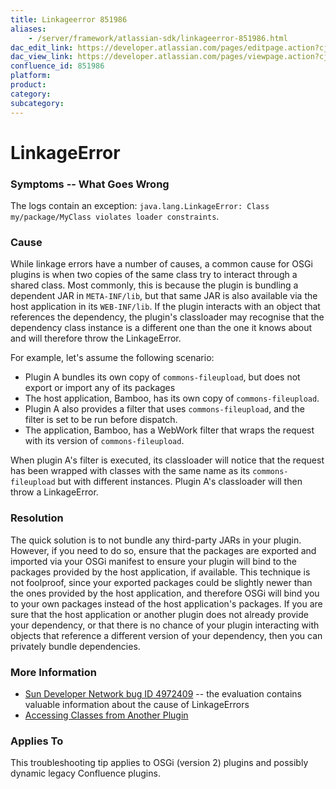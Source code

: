 ```yaml
---
title: Linkageerror 851986
aliases:
    - /server/framework/atlassian-sdk/linkageerror-851986.html
dac_edit_link: https://developer.atlassian.com/pages/editpage.action?cjm=wozere&pageId=851986
dac_view_link: https://developer.atlassian.com/pages/viewpage.action?cjm=wozere&pageId=851986
confluence_id: 851986
platform:
product:
category:
subcategory:
---
```

# LinkageError

### Symptoms -- What Goes Wrong

The logs contain an exception: `java.lang.LinkageError: Class my/package/MyClass violates loader constraints`.

### Cause

While linkage errors have a number of causes, a common cause for OSGi plugins is when two copies of the same class try to interact through a shared class. Most commonly, this is because the plugin is bundling a dependent JAR in `META-INF/lib`, but that same JAR is also available via the host application in its `WEB-INF/lib`. If the plugin interacts with an object that references the dependency, the plugin's classloader may recognise that the dependency class instance is a different one than the one it knows about and will therefore throw the LinkageError.

For example, let's assume the following scenario:

-   Plugin A bundles its own copy of `commons-fileupload`, but does not export or import any of its packages
-   The host application, Bamboo, has its own copy of `commons-fileupload`.
-   Plugin A also provides a filter that uses `commons-fileupload`, and the filter is set to be run before dispatch.
-   The application, Bamboo, has a WebWork filter that wraps the request with its version of `commons-fileupload`.

When plugin A's filter is executed, its classloader will notice that the request has been wrapped with classes with the same name as its `commons-fileupload` but with different instances. Plugin A's classloader will then throw a LinkageError.

### Resolution

The quick solution is to not bundle any third-party JARs in your plugin. However, if you need to do so, ensure that the packages are exported and imported via your OSGi manifest to ensure your plugin will bind to the packages provided by the host application, if available. This technique is not foolproof, since your exported packages could be slightly newer than the ones provided by the host application, and therefore OSGi will bind you to your own packages instead of the host application's packages. If you are sure that the host application or another plugin does not already provide your dependency, or that there is no chance of your plugin interacting with objects that reference a different version of your dependency, then you can privately bundle dependencies.

### More Information

-   <a href="http://bugs.sun.com/bugdatabase/view_bug.do?bug_id=4972409" class="external-link">Sun Developer Network bug ID 4972409</a> -- the evaluation contains valuable information about the cause of LinkageErrors
-   [Accessing Classes from Another Plugin](/server/framework/atlassian-sdk/accessing-classes-from-another-plugin-852151.html)

### Applies To

This troubleshooting tip applies to OSGi (version 2) plugins and possibly dynamic legacy Confluence plugins.





















































































































































































































































